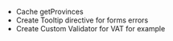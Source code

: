 - Cache getProvinces
- Create Tooltip directive for forms errors
- Create Custom Validator for VAT for example
